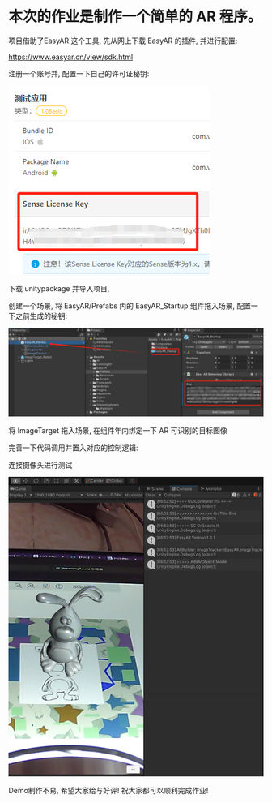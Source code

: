﻿# 本次的作业是制作一个简单的 AR 程序。

项目借助了EasyAR 这个工具, 先从网上下载 EasyAR 的插件, 并进行配置:

https://www.easyar.cn/view/sdk.html

注册一个账号并, 配置一下自己的许可证秘钥:

![](Doc/sc_01.png)

下载 unitypackage 并导入项目, 

创建一个场景, 将 EasyAR/Prefabs 内的 EasyAR_Startup 组件拖入场景, 配置一下之前生成的秘钥:

![](Doc/sc_02.png)

将 ImageTarget 拖入场景, 在组件年内绑定一下 AR 可识别的目标图像

完善一下代码调用并置入对应的控制逻辑:

连接摄像头进行测试

![](Doc/sc_03.png)

Demo制作不易, 希望大家给与好评! 祝大家都可以顺利完成作业!